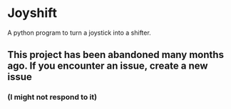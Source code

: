# Joyshift
A python program to turn a joystick into a shifter. 

## This project has been abandoned many months ago. If you encounter an issue, create a new issue
### (I might not respond to it) 